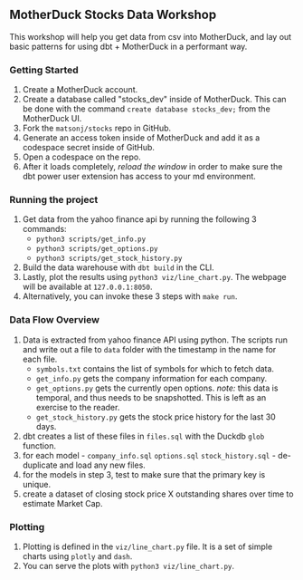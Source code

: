 ## MotherDuck Stocks Data Workshop

This workshop will help you get data from csv into MotherDuck, and lay out basic patterns for using dbt + MotherDuck in a performant way.

### Getting Started
1. Create a MotherDuck account.
2. Create a database called "stocks_dev" inside of MotherDuck. This can be done with the command `create database stocks_dev;` from the MotherDuck UI.
3. Fork the `matsonj/stocks` repo in GitHub.
4. Generate an access token inside of MotherDuck and add it as a codespace secret inside of GitHub.
5. Open a codespace on the repo.
6. After it loads completely, _reload the window_ in order to make sure the dbt power user extension has access to your md environment.

### Running the project
1. Get data from the yahoo finance api by running the following 3 commands:
    - `python3 scripts/get_info.py`
    - `python3 scripts/get_options.py`
    - `python3 scripts/get_stock_history.py`
2. Build the data warehouse with `dbt build` in the CLI.
3. Lastly, plot the results using `python3 viz/line_chart.py`. The webpage will be available at `127.0.0.1:8050`.
4. Alternatively, you can invoke these 3 steps with `make run`.

### Data Flow Overview
1. Data is extracted from yahoo finance API using python. The scripts run and write out a file to `data` folder with the timestamp in the name for each file.
    - `symbols.txt` contains the list of symbols for which to fetch data.
    - `get_info.py` gets the company information for each company.
    - `get_options.py` gets the currently open options. *note:* this data is temporal, and thus needs to be snapshotted. This is left as an exercise to the reader.
    - `get_stock_history.py` gets the stock price history for the last 30 days.
2. dbt creates a list of these files in `files.sql` with the Duckdb `glob` function.
3. for each model - `company_info.sql` `options.sql` `stock_history.sql` - de-duplicate and load any new files.
4. for the models in step 3, test to make sure that the primary key is unique.
5. create a dataset of closing stock price X outstanding shares over time to estimate Market Cap.
   
### Plotting

1. Plotting is defined in the `viz/line_chart.py` file. It is a set of simple charts using `plotly` and `dash`. 
2. You can serve the plots with `python3 viz/line_chart.py`.
